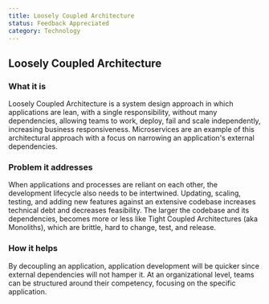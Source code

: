 ```yaml
---
title: Loosely Coupled Architecture
status: Feedback Appreciated
category: Technology
---
```

## Loosely Coupled Architecture

### What it is

Loosely Coupled Architecture is a system design approach in which applications are lean, with a single responsibility, without many dependencies, allowing teams to work, deploy, fail and scale independently, increasing business responsiveness. Microservices are an example of this architectural approach with a focus on narrowing an application's external dependencies.

### Problem it addresses

When applications and processes are reliant on each other, the development lifecycle also needs to be intertwined. Updating, scaling, testing, and adding new features against an extensive codebase increases technical debt and decreases feasibility. The larger the codebase and its dependencies, becomes more or less like Tight Coupled Architectures (aka Monoliths), which are brittle, hard to change, test, and release.
### How it helps

By decoupling an application, application development will be quicker since external dependencies will not hamper it. At an organizational level, teams can be structured around their competency, focusing on the specific application.
